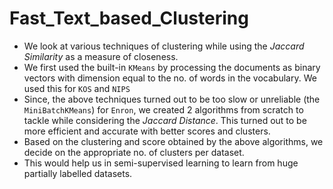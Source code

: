# Fast_Text_based_Clustering

- We look at various techniques of clustering while using the *Jaccard Similarity* as a measure of closeness.
- We first used the built-in `KMeans` by processing the documents as binary vectors with dimension equal to the no. of words in the vocabulary. We used this for `KOS` and `NIPS`
- Since, the above techniques turned out to be too slow or unreliable (the `MiniBatchKMeans`) for `Enron`, we created $2$ algorithms from scratch to tackle while considering the *Jaccard Distance*. This turned out to be more efficient and accurate with better scores and clusters.
- Based on the clustering and score obtained by the above algorithms, we decide on the appropriate no. of clusters per dataset.
- This would help us in semi-supervised learning to learn from huge partially labelled datasets.
